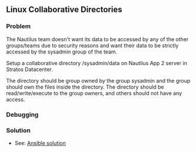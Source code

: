 ## Linux Collaborative Directories	

### Problem

The Nautilus team doesn't want its data to be accessed by any of the other groups/teams due to security reasons and want their data to be strictly accessed by the sysadmin group of the team.



Setup a collaborative directory /sysadmin/data on Nautilus App 2 server in Stratos Datacenter.

The directory should be group owned by the group sysadmin and the group should own the files inside the directory. The directory should be read/write/execute to the group owners, and others should not have any access.

### Debugging

### Solution

- See: [Ansible solution](./solution.yaml)
